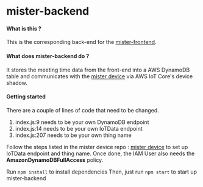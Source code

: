 # mister-backend

#### What is this ?

This is the corresponding back-end for the [mister-frontend](https://github.com/daxlar/mister-frontend).

#### What does mister-backend do ?

It stores the meeting time data from the front-end into a AWS DynamoDB table and communicates with the [mister device](https://github.com/daxlar/mister) via AWS IoT Core's device shadow.

#### Getting started

There are a couple of lines of code that need to be changed.

1. index.js:9 needs to be your own DynamoDB endpoint
2. index.js:14 needs to be your own IoTData endpoint
3. index.js:207 needs to be your own thing name

Follow the steps listed in the mister device repo : [mister device](https://github.com/daxlar/mister) to set up IoTData endpoint and thing name. Once done, the IAM User also needs the **AmazonDynamoDBFullAccess** policy.

Run `npm install` to install dependencies
Then, just run `npm start` to start up mister-backend
